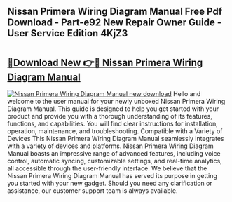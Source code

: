 ## Nissan Primera Wiring Diagram Manual Free Pdf Download - Part-e92 New Repair Owner Guide - User Service Edition 4KjZ3

# <h2><a href="http://bc53547.oget.top/?id=Nissan+Primera+Wiring+Diagram+Manual">🔗Download New 👉🔴 Nissan Primera Wiring Diagram Manual</a></h2>

[![Nissan Primera Wiring Diagram Manual new download](https://i.imgur.com/5g1atiW.png)](http://bc53547.oget.top/?id=Nissan+Primera+Wiring+Diagram+Manual)
Hello and welcome to the user manual for your newly unboxed Nissan Primera Wiring Diagram Manual. This guide is designed to help you get started with your product and provide you with a thorough understanding of its features, functions, and capabilities. You will find clear instructions for installation, operation, maintenance, and troubleshooting. Compatible with a Variety of Devices This Nissan Primera Wiring Diagram Manual seamlessly integrates with a variety of devices and platforms. Nissan Primera Wiring Diagram Manual boasts an impressive range of advanced features, including voice control, automatic syncing, customizable settings, and real-time analytics, all accessible through the user-friendly interface. We believe that the Nissan Primera Wiring Diagram Manual has served its purpose in getting you started with your new gadget. Should you need any clarification or assistance, our customer support team is always available.
